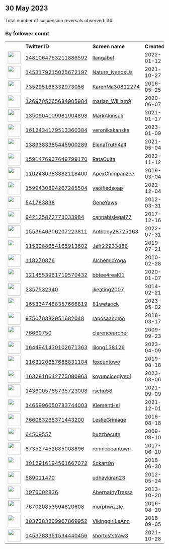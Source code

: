 
## 30 May 2023
Total number of suspension reversals observed: 34.

### By follower count
<table><tr><th></th><th align="left">Twitter ID</th><th align="left">Screen name</th>
<th align="left">Created</th><th align="left">Status</th><th align="left">Suspended</th><th align="left">Followers</th>
<tr><td><a href="https://pbs.twimg.com/profile_images/1544801845574569984/LIKr1GNW_normal.jpg"><img src="https://pbs.twimg.com/profile_images/1544801845574569984/LIKr1GNW_normal.jpg" width="40px" height="40px" align="center"/></a></td><td><a href="https://twitter.com/intent/user?user_id=1481064763211886592">1481064763211886592</a></td><td><a href="https://twitter.com/Ilangabet">Ilangabet</a></td><td>2022-01-12</td><td align="center"></td><td>2023-03-22</td><td>30060</td></tr>
<tr><td><a href="https://pbs.twimg.com/profile_images/1636893880292454407/XXiAuiJC_normal.jpg"><img src="https://pbs.twimg.com/profile_images/1636893880292454407/XXiAuiJC_normal.jpg" width="40px" height="40px" align="center"/></a></td><td><a href="https://twitter.com/intent/user?user_id=1453179215025672197">1453179215025672197</a></td><td><a href="https://twitter.com/Nature_NeedsUs">Nature_NeedsUs</a></td><td>2021-10-27</td><td align="center"></td><td>2023-04-04</td><td>24430</td></tr>
<tr><td><a href="https://pbs.twimg.com/profile_images/1265950150104625155/ZuMUpA2q_normal.jpg"><img src="https://pbs.twimg.com/profile_images/1265950150104625155/ZuMUpA2q_normal.jpg" width="40px" height="40px" align="center"/></a></td><td><a href="https://twitter.com/intent/user?user_id=735295166332973056">735295166332973056</a></td><td><a href="https://twitter.com/KarenMa30812274">KarenMa30812274</a></td><td>2016-05-25</td><td align="center"></td><td>2022-10-29</td><td>1606</td></tr>
<tr><td><a href="https://pbs.twimg.com/profile_images/1297188051085598720/SswvzzU7_normal.jpg"><img src="https://pbs.twimg.com/profile_images/1297188051085598720/SswvzzU7_normal.jpg" width="40px" height="40px" align="center"/></a></td><td><a href="https://twitter.com/intent/user?user_id=1269705265684905984">1269705265684905984</a></td><td><a href="https://twitter.com/marian_William9">marian_William9</a></td><td>2020-06-07</td><td align="center"></td><td>2022-07-18</td><td>614</td></tr>
<tr><td><a href="https://pbs.twimg.com/profile_images/1605835327205244928/fDKws6Td_normal.jpg"><img src="https://pbs.twimg.com/profile_images/1605835327205244928/fDKws6Td_normal.jpg" width="40px" height="40px" align="center"/></a></td><td><a href="https://twitter.com/intent/user?user_id=1350904109981904898">1350904109981904898</a></td><td><a href="https://twitter.com/MarkAkinsuli">MarkAkinsuli</a></td><td>2021-01-17</td><td align="center"></td><td>2023-05-24</td><td>575</td></tr>
<tr><td><a href="https://pbs.twimg.com/profile_images/1629394233516761088/c5fdhaZu_normal.jpg"><img src="https://pbs.twimg.com/profile_images/1629394233516761088/c5fdhaZu_normal.jpg" width="40px" height="40px" align="center"/></a></td><td><a href="https://twitter.com/intent/user?user_id=1612434179513360384">1612434179513360384</a></td><td><a href="https://twitter.com/veronikakanska">veronikakanska</a></td><td>2023-01-09</td><td align="center"></td><td>2023-05-24</td><td>549</td></tr>
<tr><td><a href="https://pbs.twimg.com/profile_images/1524066613644779520/a-qK2LIC_normal.jpg"><img src="https://pbs.twimg.com/profile_images/1524066613644779520/a-qK2LIC_normal.jpg" width="40px" height="40px" align="center"/></a></td><td><a href="https://twitter.com/intent/user?user_id=1389383385445900289">1389383385445900289</a></td><td><a href="https://twitter.com/ElenaTruth4all">ElenaTruth4all</a></td><td>2021-05-04</td><td align="center"></td><td>2022-11-06</td><td>541</td></tr>
<tr><td><a href="https://pbs.twimg.com/profile_images/1591477344870465536/Ah1xGAk-_normal.jpg"><img src="https://pbs.twimg.com/profile_images/1591477344870465536/Ah1xGAk-_normal.jpg" width="40px" height="40px" align="center"/></a></td><td><a href="https://twitter.com/intent/user?user_id=1591476937649799170">1591476937649799170</a></td><td><a href="https://twitter.com/RataCulta">RataCulta</a></td><td>2022-11-12</td><td align="center"></td><td>2023-05-28</td><td>369</td></tr>
<tr><td><a href="https://pbs.twimg.com/profile_images/1662557590570631169/Ir1STu4k_normal.jpg"><img src="https://pbs.twimg.com/profile_images/1662557590570631169/Ir1STu4k_normal.jpg" width="40px" height="40px" align="center"/></a></td><td><a href="https://twitter.com/intent/user?user_id=1102430383382118400">1102430383382118400</a></td><td><a href="https://twitter.com/ApexChimpanzee">ApexChimpanzee</a></td><td>2019-03-04</td><td align="center"></td><td></td><td>282</td></tr>
<tr><td><a href="https://pbs.twimg.com/profile_images/1662346762550378496/p3iH-Aln_normal.jpg"><img src="https://pbs.twimg.com/profile_images/1662346762550378496/p3iH-Aln_normal.jpg" width="40px" height="40px" align="center"/></a></td><td><a href="https://twitter.com/intent/user?user_id=1599430894267285504">1599430894267285504</a></td><td><a href="https://twitter.com/yaoifiedsoap">yaoifiedsoap</a></td><td>2022-12-04</td><td align="center"></td><td>2023-05-22</td><td>278</td></tr>
<tr><td><a href="https://pbs.twimg.com/profile_images/1663272384001105920/mjEQ_U5y_normal.jpg"><img src="https://pbs.twimg.com/profile_images/1663272384001105920/mjEQ_U5y_normal.jpg" width="40px" height="40px" align="center"/></a></td><td><a href="https://twitter.com/intent/user?user_id=541783838">541783838</a></td><td><a href="https://twitter.com/GeneYaws">GeneYaws</a></td><td>2012-03-31</td><td align="center"></td><td></td><td>275</td></tr>
<tr><td><a href="https://pbs.twimg.com/profile_images/1656334145167978496/7JKEL46L_normal.jpg"><img src="https://pbs.twimg.com/profile_images/1656334145167978496/7JKEL46L_normal.jpg" width="40px" height="40px" align="center"/></a></td><td><a href="https://twitter.com/intent/user?user_id=942125872773033984">942125872773033984</a></td><td><a href="https://twitter.com/cannabislegal77">cannabislegal77</a></td><td>2017-12-16</td><td align="center"></td><td>2023-05-11</td><td>240</td></tr>
<tr><td><a href="https://abs.twimg.com/sticky/default_profile_images/default_profile_normal.png"><img src="https://abs.twimg.com/sticky/default_profile_images/default_profile_normal.png" width="40px" height="40px" align="center"/></a></td><td><a href="https://twitter.com/intent/user?user_id=1553646306207223811">1553646306207223811</a></td><td><a href="https://twitter.com/Anthony28725163">Anthony28725163</a></td><td>2022-07-31</td><td align="center"></td><td>2023-05-20</td><td>235</td></tr>
<tr><td><a href="https://pbs.twimg.com/profile_images/1528755158787801090/tnpHW1p1_normal.jpg"><img src="https://pbs.twimg.com/profile_images/1528755158787801090/tnpHW1p1_normal.jpg" width="40px" height="40px" align="center"/></a></td><td><a href="https://twitter.com/intent/user?user_id=1153088654165913602">1153088654165913602</a></td><td><a href="https://twitter.com/Jeff22933888">Jeff22933888</a></td><td>2019-07-21</td><td align="center"></td><td>2022-10-19</td><td>219</td></tr>
<tr><td><a href="https://abs.twimg.com/sticky/default_profile_images/default_profile_normal.png"><img src="https://abs.twimg.com/sticky/default_profile_images/default_profile_normal.png" width="40px" height="40px" align="center"/></a></td><td><a href="https://twitter.com/intent/user?user_id=118270876">118270876</a></td><td><a href="https://twitter.com/AlchemicYoga">AlchemicYoga</a></td><td>2010-02-28</td><td align="center"></td><td>2022-08-18</td><td>182</td></tr>
<tr><td><a href="https://pbs.twimg.com/profile_images/1543296874727329794/v0jsD6ec_normal.jpg"><img src="https://pbs.twimg.com/profile_images/1543296874727329794/v0jsD6ec_normal.jpg" width="40px" height="40px" align="center"/></a></td><td><a href="https://twitter.com/intent/user?user_id=1214553961719570432">1214553961719570432</a></td><td><a href="https://twitter.com/bbtee4real01">bbtee4real01</a></td><td>2020-01-07</td><td align="center"></td><td>2023-04-08</td><td>128</td></tr>
<tr><td><a href="https://pbs.twimg.com/profile_images/1613669635114819584/ltEyB2HK_normal.jpg"><img src="https://pbs.twimg.com/profile_images/1613669635114819584/ltEyB2HK_normal.jpg" width="40px" height="40px" align="center"/></a></td><td><a href="https://twitter.com/intent/user?user_id=2357532940">2357532940</a></td><td><a href="https://twitter.com/jkeating2007">jkeating2007</a></td><td>2014-02-21</td><td align="center"></td><td>2023-05-11</td><td>66</td></tr>
<tr><td><a href="https://pbs.twimg.com/profile_images/1663166148253212675/pd_86nPj_normal.jpg"><img src="https://pbs.twimg.com/profile_images/1663166148253212675/pd_86nPj_normal.jpg" width="40px" height="40px" align="center"/></a></td><td><a href="https://twitter.com/intent/user?user_id=1653347488357666819">1653347488357666819</a></td><td><a href="https://twitter.com/81wetsock">81wetsock</a></td><td>2023-05-02</td><td align="center"></td><td>2023-05-26</td><td>58</td></tr>
<tr><td><a href="https://abs.twimg.com/sticky/default_profile_images/default_profile_normal.png"><img src="https://abs.twimg.com/sticky/default_profile_images/default_profile_normal.png" width="40px" height="40px" align="center"/></a></td><td><a href="https://twitter.com/intent/user?user_id=975070382951682048">975070382951682048</a></td><td><a href="https://twitter.com/raposaanomo">raposaanomo</a></td><td>2018-03-17</td><td align="center"></td><td>2023-03-30</td><td>53</td></tr>
<tr><td><a href="https://pbs.twimg.com/profile_images/1056181407616245760/sh83a5A6_normal.jpg"><img src="https://pbs.twimg.com/profile_images/1056181407616245760/sh83a5A6_normal.jpg" width="40px" height="40px" align="center"/></a></td><td><a href="https://twitter.com/intent/user?user_id=76669750">76669750</a></td><td><a href="https://twitter.com/clarencearcher">clarencearcher</a></td><td>2009-09-23</td><td align="center"></td><td>2023-04-06</td><td>47</td></tr>
<tr><td><a href="https://pbs.twimg.com/profile_images/1646167839915532292/vvERRWGW_normal.jpg"><img src="https://pbs.twimg.com/profile_images/1646167839915532292/vvERRWGW_normal.jpg" width="40px" height="40px" align="center"/></a></td><td><a href="https://twitter.com/intent/user?user_id=1644941430102671363">1644941430102671363</a></td><td><a href="https://twitter.com/lilong138126">lilong138126</a></td><td>2023-04-09</td><td align="center"></td><td>2023-04-18</td><td>44</td></tr>
<tr><td><a href="https://pbs.twimg.com/profile_images/1228524254989299714/h4A3drBm_normal.jpg"><img src="https://pbs.twimg.com/profile_images/1228524254989299714/h4A3drBm_normal.jpg" width="40px" height="40px" align="center"/></a></td><td><a href="https://twitter.com/intent/user?user_id=1163120657686831104">1163120657686831104</a></td><td><a href="https://twitter.com/foxcuntowo">foxcuntowo</a></td><td>2019-08-18</td><td align="center">🔒</td><td></td><td>32</td></tr>
<tr><td><a href="https://pbs.twimg.com/profile_images/1657593431206633478/Wn-om9hg_normal.jpg"><img src="https://pbs.twimg.com/profile_images/1657593431206633478/Wn-om9hg_normal.jpg" width="40px" height="40px" align="center"/></a></td><td><a href="https://twitter.com/intent/user?user_id=1632810642775080963">1632810642775080963</a></td><td><a href="https://twitter.com/koyuncicegiyedi">koyuncicegiyedi</a></td><td>2023-03-06</td><td align="center"></td><td>2023-05-22</td><td>19</td></tr>
<tr><td><a href="https://pbs.twimg.com/profile_images/1477394544668950530/de5osGOn_normal.jpg"><img src="https://pbs.twimg.com/profile_images/1477394544668950530/de5osGOn_normal.jpg" width="40px" height="40px" align="center"/></a></td><td><a href="https://twitter.com/intent/user?user_id=1436005765735723008">1436005765735723008</a></td><td><a href="https://twitter.com/rschu58">rschu58</a></td><td>2021-09-09</td><td align="center"></td><td>2022-07-03</td><td>15</td></tr>
<tr><td><a href="https://pbs.twimg.com/profile_images/1641685962852823040/FlXbqiwx_normal.jpg"><img src="https://pbs.twimg.com/profile_images/1641685962852823040/FlXbqiwx_normal.jpg" width="40px" height="40px" align="center"/></a></td><td><a href="https://twitter.com/intent/user?user_id=1465996050783744003">1465996050783744003</a></td><td><a href="https://twitter.com/KlementHel">KlementHel</a></td><td>2021-12-01</td><td align="center"></td><td>2023-04-26</td><td>13</td></tr>
<tr><td><a href="https://pbs.twimg.com/profile_images/1251788850797649921/njv1uctk_normal.jpg"><img src="https://pbs.twimg.com/profile_images/1251788850797649921/njv1uctk_normal.jpg" width="40px" height="40px" align="center"/></a></td><td><a href="https://twitter.com/intent/user?user_id=766083265371443200">766083265371443200</a></td><td><a href="https://twitter.com/LeslieGriniage">LeslieGriniage</a></td><td>2016-08-18</td><td align="center"></td><td>2022-10-08</td><td>12</td></tr>
<tr><td><a href="https://pbs.twimg.com/profile_images/1052016035426054144/YpAhreq3_normal.jpg"><img src="https://pbs.twimg.com/profile_images/1052016035426054144/YpAhreq3_normal.jpg" width="40px" height="40px" align="center"/></a></td><td><a href="https://twitter.com/intent/user?user_id=64509557">64509557</a></td><td><a href="https://twitter.com/buzzbecute">buzzbecute</a></td><td>2009-08-10</td><td align="center"></td><td></td><td>11</td></tr>
<tr><td><a href="https://pbs.twimg.com/profile_images/873891045523804160/OMUc6OmV_normal.jpg"><img src="https://pbs.twimg.com/profile_images/873891045523804160/OMUc6OmV_normal.jpg" width="40px" height="40px" align="center"/></a></td><td><a href="https://twitter.com/intent/user?user_id=873527452685008896">873527452685008896</a></td><td><a href="https://twitter.com/ronniebeantown">ronniebeantown</a></td><td>2017-06-10</td><td align="center"></td><td></td><td>10</td></tr>
<tr><td><a href="https://pbs.twimg.com/profile_images/1143786138253037568/ktMdqntB_normal.png"><img src="https://pbs.twimg.com/profile_images/1143786138253037568/ktMdqntB_normal.png" width="40px" height="40px" align="center"/></a></td><td><a href="https://twitter.com/intent/user?user_id=1012916194561667072">1012916194561667072</a></td><td><a href="https://twitter.com/Sckart0n">Sckart0n</a></td><td>2018-06-30</td><td align="center"></td><td></td><td>10</td></tr>
<tr><td><a href="https://pbs.twimg.com/profile_images/1559147922054385666/HuQVxf0n_normal.png"><img src="https://pbs.twimg.com/profile_images/1559147922054385666/HuQVxf0n_normal.png" width="40px" height="40px" align="center"/></a></td><td><a href="https://twitter.com/intent/user?user_id=589011470">589011470</a></td><td><a href="https://twitter.com/udhaykiran23">udhaykiran23</a></td><td>2012-05-24</td><td align="center">🔒</td><td>2022-09-12</td><td>9</td></tr>
<tr><td><a href="https://pbs.twimg.com/profile_images/1313446340731572224/fEoMN8fq_normal.jpg"><img src="https://pbs.twimg.com/profile_images/1313446340731572224/fEoMN8fq_normal.jpg" width="40px" height="40px" align="center"/></a></td><td><a href="https://twitter.com/intent/user?user_id=1976002836">1976002836</a></td><td><a href="https://twitter.com/AbernathyTressa">AbernathyTressa</a></td><td>2013-10-20</td><td align="center"></td><td>2022-06-26</td><td>7</td></tr>
<tr><td><a href="https://pbs.twimg.com/profile_images/767021693814603776/u3Pdb9mA_normal.jpg"><img src="https://pbs.twimg.com/profile_images/767021693814603776/u3Pdb9mA_normal.jpg" width="40px" height="40px" align="center"/></a></td><td><a href="https://twitter.com/intent/user?user_id=767020853594820608">767020853594820608</a></td><td><a href="https://twitter.com/murphwizzle">murphwizzle</a></td><td>2016-08-20</td><td align="center"></td><td></td><td>0</td></tr>
<tr><td><a href="https://pbs.twimg.com/profile_images/1347742344427294721/nlfxemJL_normal.jpg"><img src="https://pbs.twimg.com/profile_images/1347742344427294721/nlfxemJL_normal.jpg" width="40px" height="40px" align="center"/></a></td><td><a href="https://twitter.com/intent/user?user_id=1037383209967869952">1037383209967869952</a></td><td><a href="https://twitter.com/VikinggirlLeAnn">VikinggirlLeAnn</a></td><td>2018-09-05</td><td align="center"></td><td></td><td>0</td></tr>
<tr><td><a href="https://pbs.twimg.com/profile_images/1508992445710745610/uMKzzcG0_normal.jpg"><img src="https://pbs.twimg.com/profile_images/1508992445710745610/uMKzzcG0_normal.jpg" width="40px" height="40px" align="center"/></a></td><td><a href="https://twitter.com/intent/user?user_id=1453783351534440456">1453783351534440456</a></td><td><a href="https://twitter.com/shorteststraw3">shorteststraw3</a></td><td>2021-10-28</td><td align="center"></td><td>2022-08-21</td><td>0</td></tr>
</table>
